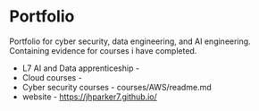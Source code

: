 # Portfolio
Portfolio for cyber security, data engineering, and AI engineering.
Containing evidence for courses i have completed.
- L7 AI and Data apprenticeship -
- Cloud courses - 
- Cyber security courses - courses/AWS/readme.md
- website - https://jhparker7.github.io/

